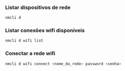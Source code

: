 ### Listar dispositivos de rede
```sh
nmcli d
```

### Listar conexões wifi disponíveis
```sh
nmcli d wifi list
```

### Conectar a rede wifi
```sh
nmcli d wifi connect <nome_da_rede> password <senha>
```
